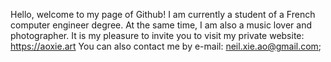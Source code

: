 Hello, welcome to my page of Github!
I am currently a student of a French computer engineer degree.
At the same time, I am also a music lover and photographer.
It is my pleasure to invite you to visit my private website: https://aoxie.art
You can also contact me by e-mail: neil.xie.ao@gmail.com;

<!---
CestMerNeil/CestMerNeil is a ✨ special ✨ repository because its `README.md` (this file) appears on your GitHub profile.
You can click the Preview link to take a look at your changes.
--->
